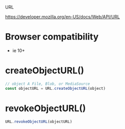 URL

https://developer.mozilla.org/en-US/docs/Web/API/URL

# Browser compatibility

* ie 10+

# createObjectURL()

```js
// object A File, Blob, or MediaSource
const objectURL = URL.createObjectURL(object)
```

# revokeObjectURL()

```js
URL.revokeObjectURL(objectURL)
```
